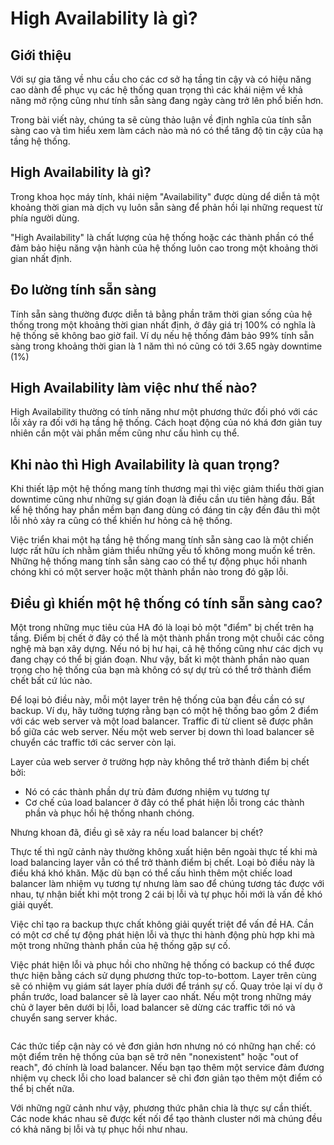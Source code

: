 # High Availability là gì?

## Giới thiệu

Với sự gia tăng về nhu cầu cho các cơ sở hạ tầng tin cậy và có hiệu năng cao dành để phục vụ các hệ thống quan trọng thì các khái niệm về khả năng mở rộng cũng như tính sẵn sàng đang ngày càng trở lên phổ biến hơn.

Trong bài viết này, chúng ta sẽ cùng thảo luận về định nghĩa của tính sẵn sàng cao và tìm hiểu xem làm cách nào mà nó có thể tăng độ tin cậy của hạ tầng hệ thống.

## High Availability là gì?

Trong khoa học máy tính, khái niệm "Availability" được dùng dể diễn tả một khoảng thời gian mà dịch vụ luôn sẵn sàng để phản hồi lại những request từ phía người dùng.

"High Availability" là chất lượng của hệ thống hoặc các thành phần có thể đảm bảo hiệu năng vận hành của hệ thống luôn cao trong một khoảng thời gian nhất định.

## Đo lường tính sẵn sàng

Tính sẵn sàng thường được diễn tả bằng phần trăm thời gian sống của hệ thống trong một khoảng thời gian nhất định, ở đây giá trị 100% có nghĩa là hệ thống sẽ không bao giờ fail. Ví dụ nếu hệ thống đảm bảo 99% tính sẵn sàng trong khoảng thời gian là 1 năm thì nó cũng có tới 3.65 ngày downtime (1%)

## High Availability làm việc như thế nào?

High Availability thường có tính năng như một phương thức đối phó với các lỗi xảy ra đối với hạ tầng hệ thống. Cách hoạt động của nó khá đơn giản tuy nhiên cần một vài phần mềm cũng như cấu hình cụ thể.

## Khi nào thì High Availability là quan trọng?

Khi thiết lập một hệ thống mang tính thương mại thì việc giảm thiểu thời gian downtime cũng như những sự gián đoạn là điều cần ưu tiên hàng đầu. Bất kể hệ thống hay phần mềm bạn đang dùng có đáng tin cậy đến đâu thì một lỗi nhỏ xảy ra cũng có thể khiến hư hỏng cả hệ thống.

Việc triển khai một hạ tầng hệ thống mang tính sẵn sàng cao là một chiến lược rất hữu ích nhằm giảm thiểu những yếu tố không mong muốn kể trên. Những hệ thống mang tính sẵn sàng cao có thể tự động phục hồi nhanh chóng khi có một server hoặc một thành phần nào trong đó gặp lỗi.

## Điều gì khiến một hệ thống có tính sẵn sàng cao?

Một trong những mục tiêu của HA đó là loại bỏ một "điểm" bị chết trên hạ tầng. Điểm bị chết ở đây có thể là một thành phần trong một chuỗi các công nghệ mà bạn xây dựng. Nếu nó bị hư hại, cả hệ thống cũng như các dịch vụ đang chạy có thể bị gián đoạn. Như vậy, bất kì một thành phần nào quan trọng cho hệ thống của bạn mà không có sự dự trù có thể trở thành điểm chết bất cứ lúc nào.

Để loại bỏ điều này, mỗi một layer trên hệ thống của bạn đều cần có sự backup. Ví dụ, hãy tưởng tượng rằng bạn có một hệ thống bao gồm 2 điểm với các web server và một load balancer. Traffic đi từ client sẽ được phân bổ giữa các web server. Nếu một web server bị down thì load balancer sẽ chuyển các traffic tới các server còn lại.

Layer của web server ở trường hợp này không thể trở thành điểm bị chết bởi:

- Nó có các thành phần dự trù đảm đương nhiệm vụ tương tự
- Cơ chế của load balancer ở đây có thể phát hiện lỗi trong các thành phần và phục hồi hệ thống nhanh chóng.

Nhưng khoan đã, điều gì sẽ xảy ra nếu load balancer bị chết?

Thực tế thì ngữ cảnh này thường không xuất hiện bên ngoài thực tế khi mà load balancing layer vẫn có thể trở thành điểm bị chết. Loại bỏ điều này là điều khá khó khăn. Mặc dù bạn có thể cấu hình thêm một chiếc load balancer làm nhiệm vụ tương tự nhưng làm sao để chúng tương tác được với nhau, tự nhận biết khi một trong 2 cái bị lỗi và tự phục hồi mới là vấn đề khó giải quyết.

Việc chỉ tạo ra backup thực chất không giải quyết triệt để vấn đề HA. Cần có một cơ chế tự động phát hiện lỗi và thực thi hành động phù hợp khi mà một trong những thành phần của hệ thống gặp sự cố.

Việc phát hiện lỗi và phục hồi cho những hệ thống có backup có thể được thực hiện bằng cách sử dụng phương thức top-to-bottom. Layer trên cùng sẽ có nhiệm vụ giám sát layer phía dưới để tránh sự cố. Quay trỏe lại ví dụ ở phần trước, load balancer sẽ là layer cao nhất. Nếu một trong những máy chủ ở layer bên dưới bị lỗi, load balancer sẽ dừng các traffic tới nó và chuyển sang server khác.

<img src="">

Các thức tiếp cận này có vẻ đơn giản hơn nhưng nó có những hạn chế: có một điểm trên hệ thống của bạn sẽ trở nên "nonexistent" hoặc "out of reach", đó chính là load balancer. Nếu bạn tạo thêm một service đảm đương nhiệm vụ check lỗi cho load balancer sẽ chỉ đơn giản tạo thêm một điểm có thể bị chết nữa.

Với những ngữ cảnh như vậy, phương thức phân chia là thực sự cần thiết. Các node khác nhau sẽ được kết nối để tạo thành cluster nới mà chúng đều có khả năng bị lỗi và tự phục hồi như nhau.

<img src="">
